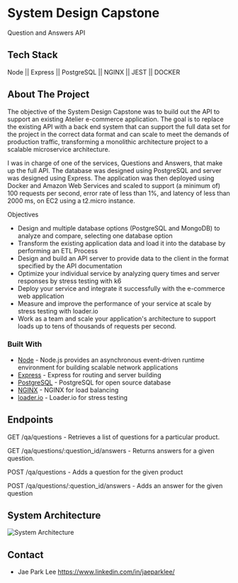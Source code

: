 # System Design Capstone
Question and Answers API

<!-- Tech Stack -->
## Tech Stack
Node || Express || PostgreSQL || NGINX || JEST || DOCKER

<!-- ABOUT THE PROJECT -->
## About The Project

The objective of the System Design Capstone was to build out the API to support an existing Atelier e-commerce application. The goal is to replace the existing API with a back end system that can support the full data set for the project in the correct data format and can scale to meet the demands of production traffic, transforming a monolithic architecture project to a scalable microservice architecture.

I was in charge of one of the services, Questions and Answers, that make up the full API. The database was designed using PostgreSQL and server was designed using Express. The application was then deployed using Docker and Amazon Web Services and scaled to support (a minimum of) 100 requests per second, error rate of less than 1%, and latency of less than 2000 ms, on EC2 using a t2.micro instance.

Objectives
* Design and multiple database options (PostgreSQL and MongoDB) to analyze and compare, selecting one database option
* Transform the existing application data and load it into the database by performing an ETL Process
* Design and build an API server to provide data to the client in the format specified by the API documentation
* Optimize your individual service by analyzing query times and server responses by stress testing with k6
* Deploy your service and integrate it successfully with the e-commerce web application
* Measure and improve the performance of your service at scale by stress testing with loader.io
* Work as a team and scale your application's architecture to support loads up to tens of thousands of requests per second.
### Built With
* [Node](https://nodejs.org/en/) - Node.js provides an asynchronous event-driven runtime environment for building scalable network applications
* [Express](https://expressjs.com/) - Express for routing and server building
* [PostgreSQL](https://www.postgresql.org/) - PostgreSQL for open source database
* [NGINX](https://www.nginx.com/) - NGINX for load balancing
* [loader.io](https://loader.io/) - Loader.io for stress testing

## Endpoints
GET /qa/questions - Retrieves a list of questions for a particular product.

GET /qa/questions/:question_id/answers - Returns answers for a given question.

POST /qa/questions - Adds a question for the given product

POST /qa/questions/:question_id/answers - Adds an answer for the given question

## System Architecture
![System Architecture][system_arch]

## Contact
* Jae Park Lee https://www.linkedin.com/in/jaeparklee/

<!-- MARKDOWN LINKS & IMAGES -->
<!-- https://www.markdownguide.org/basic-syntax/#reference-style-links -->
[system_arch]: system_arch2.png![system_arch2]
